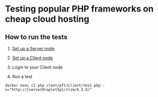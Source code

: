 # Testing popular PHP frameworks on cheap cloud hosting

## How to run the tests

1. [Set up a Server node](server/README.md)

2. [Set up a Client node](client/README.md)

3. Login to your Client node

4. Run a test
```
docker exec c1 php /root/pft/client/test.php -u="http://{serverDropletIp}/slim/4.3.0/"
```